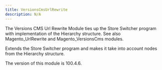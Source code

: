 ```yaml
---
title: VersionsCmsUrlRewrite
description: N/A
---
```


The Versions CMS Url Rewrite Module ties up the Store Switcher program with implementation of the Hierarchy structure. See also Magento_UrlRewrite and Magento_VersionsCms modules.

Extends the Store Switcher program and makes it take into account nodes from the Hierarchy structure.

<InlineAlert slots="text" />
The version of this module is 100.4.6.
